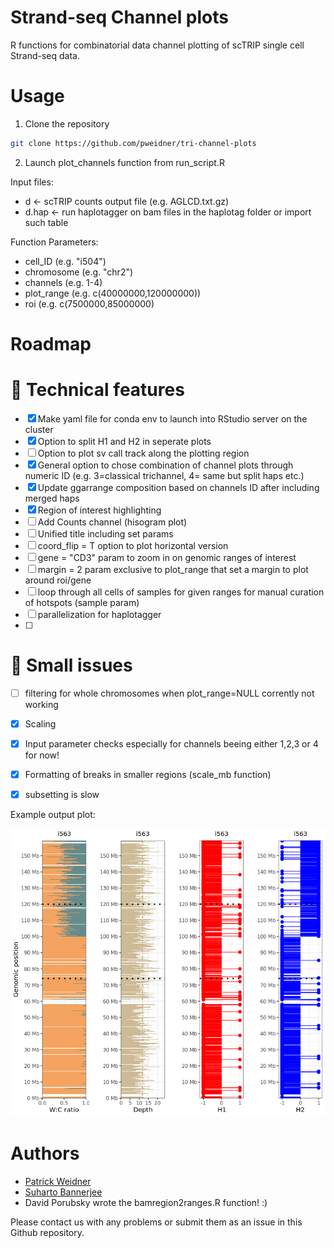 # Strand-seq Channel plots
R functions for combinatorial data channel plotting of scTRIP single cell Strand-seq data.

# Usage
1. Clone the repository

```bash
git clone https://github.com/pweidner/tri-channel-plots
```
2. Launch plot_channels function from run_script.R

Input files:
- d <- scTRIP counts output file (e.g. AGLCD.txt.gz)
- d.hap <- run haplotagger on bam files in the haplotag folder or import such table

Function Parameters:
- cell_ID (e.g. "i504")
- chromosome (e.g. "chr2")
- channels (e.g. 1-4)
- plot_range (e.g. c(40000000,120000000))
- roi (e.g. c(7500000,85000000)

# Roadmap

# 📕 Technical features
- [X] Make yaml file for conda env to launch into RStudio server on the cluster
- [X] Option to split H1 and H2 in seperate plots
- [ ] Option to plot sv call track along the plotting region
- [X] General option to chose combination of channel plots through numeric ID (e.g. 3=classical trichannel, 4= same but split haps etc.)
- [X] Update ggarrange composition based on channels ID after including merged haps
- [X] Region of interest highlighting
- [ ] Add Counts channel (hisogram plot)
- [ ] Unified title including set params
- [ ] coord_flip = T option to plot horizontal version
- [ ] gene = "CD3" param to zoom in on genomic ranges of interest
- [ ] margin = 2 param exclusive to plot_range that set a margin to plot around roi/gene
- [ ] loop through all cells of samples for given ranges for manual curation of hotspots (sample param)
- [ ] parallelization for haplotagger
- [ ] 
# 🛑 Small issues
- [ ] filtering for whole chromosomes when plot_range=NULL corrently not working
- [X] Scaling
- [X] Input parameter checks especially for channels beeing either 1,2,3 or 4 for now!
- [X] Formatting of breaks in smaller regions (scale_mb function)
- [X] subsetting is slow


Example output plot:

![trichannelplot](example_cell.png)

# Authors
- [Patrick Weidner](https://github.com/pweidner)
- [Suharto Bannerjee](https://github.com/suhartobanerjee)
- David Porubsky wrote the bamregion2ranges.R function! :)

Please contact us with any problems or submit them as an issue in this Github repository.
